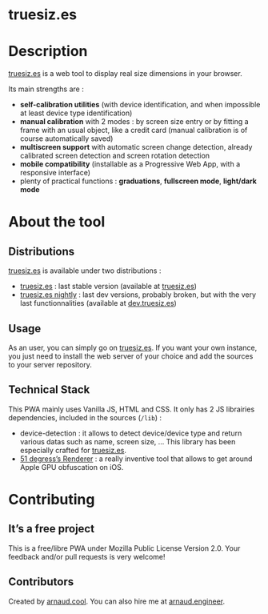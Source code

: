 truesiz.es
==============

# Description

[truesiz.es](https://truesiz.es) is a web tool to display real size dimensions in your browser.

Its main strengths are :
- **self-calibration utilities** (with device identification, and when impossible at least device type identification)
- **manual calibration** with 2 modes : by screen size entry or by fitting a frame with an usual object, like a credit card (manual calibration is of course automatically saved)
- **multiscreen support** with automatic screen change detection, already calibrated screen detection and screen rotation detection
- **mobile compatibility** (installable as a Progressive Web App, with a responsive interface)
- plenty of practical functions : **graduations**, **fullscreen mode**, **light/dark mode**

# About the tool

## Distributions

[truesiz.es](https://truesiz.es) is available under two distributions :
- [truesiz.es](https://github.com/arnaud-engineer/truesiz.es-nightly) : last stable version (available at [truesiz.es](https://truesiz.es))
- [truesiz.es nightly](https://github.com/arnaud-engineer/truesiz.es-nightly) : last dev versions, probably broken, but with the very last functionnalities (available at [dev.truesiz.es](https://dev.truesiz.es))

## Usage

As an user, you can simply go on [truesiz.es](https://truesiz.es). If you want your own instance, you just need to install the web server of your choice and add the sources to your server repository.

## Technical Stack

This PWA mainly uses Vanilla JS, HTML and CSS. It only has 2 JS librairies dependencies, included in the sources (`/lib`) :
- device-detection : it allows to detect device/device type and return various datas such as name, screen size, … This library has been especially crafted for [truesiz.es](https://truesiz.es).
- [51 degress’s Renderer](https://github.com/51degrees/renderer) : a really inventive tool that allows to get around Apple GPU obfuscation on iOS.

# Contributing

## It’s a free project

This is a free/libre PWA under Mozilla Public License Version 2.0.
Your feedback and/or pull requests is very welcome!

## Contributors

Created by [arnaud.cool](https://arnaud.cool). You can also hire me at [arnaud.engineer](https://arnaud.engineer).